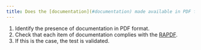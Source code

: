 ```yaml
---
title: Does the [documentation](#documentation) made available in PDF format comply with the [RAPDF](../rapdf1/index.html)
---
```


1. Identify the presence of documentation in PDF format.
2. Check that each item of documentation complies with the [RAPDF](../rapdf1/index.html).
3. If this is the case, the test is validated.